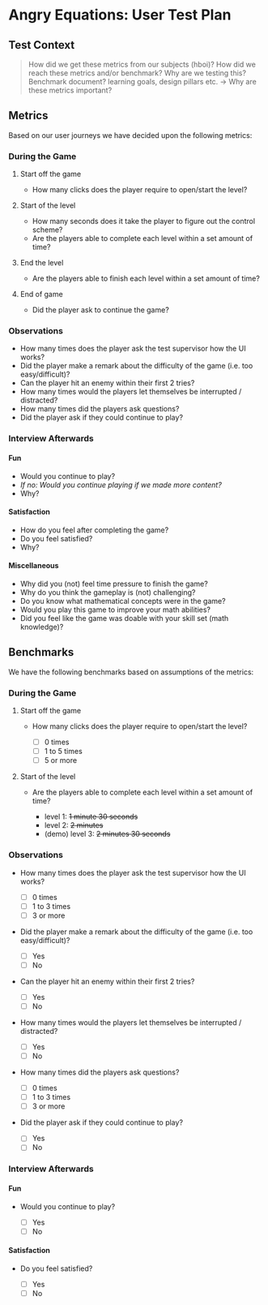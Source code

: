 # Angry Equations: User Test Plan

## Test Context

> How did we get these metrics from our subjects (hboi)?
> How did we reach these metrics and/or benchmark?
> Why are we testing this?
> Benchmark document?
> learning goals, design pillars etc. -> Why are these metrics important?

<!--
### Personas

The predefined persona most fitting to do the test:

1. Maya Mathlete
2. Avery Average Learner
3. Daisy Dilemma

### User Journey

Describe the user journeys of our personas for concept 1.
-->

## Metrics

Based on our user journeys we have decided upon the following metrics:

### During the Game

1. Start off the game

   - How many clicks does the player require to open/start the level?
2. Start of the level

   - How many seconds does it take the player to figure out the control scheme?
   - Are the players able to complete each level within a set amount of time?
3. End the level

   - Are the players able to finish each level within a set amount of time?
4. End of game

   - Did the player ask to continue the game?

### Observations

- How many times does the player ask the test supervisor how the UI works?
- Did the player make a remark about the difficulty of the game (i.e. too easy/difficult)?
- Can the player hit an enemy within their first 2 tries?
- How many times would the players let themselves be interrupted / distracted?
- How many times did the players ask questions?
- Did the player ask if they could continue to play?

### Interview Afterwards

#### Fun

- Would you continue to play?
- _If no: Would you continue playing if we made more content?_
- Why?

#### Satisfaction

- How do you feel after completing the game?
- Do you feel satisfied?
- Why?

#### Miscellaneous

- Why did you (not) feel time pressure to finish the game?
- Why do you think the gameplay is (not) challenging?
- Do you know what mathematical concepts were in the game?
- Would you play this game to improve your math abilities?
- Did you feel like the game was doable with your skill set (math knowledge)?

## Benchmarks

We have the following benchmarks based on assumptions of the metrics:

### During the Game

1. Start off the game

   - How many clicks does the player require to open/start the level?

     - [ ] 0 times
     - [ ] 1 to 5 times
     - [ ] 5 or more
2. Start of the level

   - Are the players able to complete each level within a set amount of time?

     - level 1: ~~1 minute 30 seconds~~
     - level 2: ~~2 minutes~~
     - (demo) level 3: ~~2 minutes 30 seconds~~

### Observations

- How many times does the player ask the test supervisor how the UI works?

  - [ ] 0 times
  - [ ] 1 to 3 times
  - [ ] 3 or more
- Did the player make a remark about the difficulty of the game (i.e. too easy/difficult)?

  - [ ] Yes
  - [ ] No
- Can the player hit an enemy within their first 2 tries?

  - [ ] Yes
  - [ ] No
- How many times would the players let themselves be interrupted / distracted?

  - [ ] Yes
  - [ ] No
- How many times did the players ask questions?

  - [ ] 0 times
  - [ ] 1 to 3 times
  - [ ] 3 or more
- Did the player ask if they could continue to play?

  - [ ] Yes
  - [ ] No

### Interview Afterwards

#### Fun

- Would you continue to play?

  - [ ] Yes
  - [ ] No

#### Satisfaction

- Do you feel satisfied?

  - [ ] Yes
  - [ ] No
